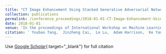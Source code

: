 ```yaml
---
title: "CT Image Enhancement Using Stacked Generative Adversarial Networks and Transfer Learning for Lesion Segmentation Improvement"
collection: publications
permalink: /conference_proceedings/2018-01-01-CT-Image-Enhancement-Using-Stacked-Generative-Adversarial-Networks-and-Transfer-Learning-for-Lesion-Segmentation-Improvement
date: 2018-01-01
venue: 'In the proceedings of International Workshop on Machine Learning in Medical Imaging'
citation: ' Youbao Tang,  Jinzheng Cai,  Le Lu,  Adam Harrison,  Ke Yan,  Jing Xiao,  Lin Yang,  Ronald Summers, &quot;CT Image Enhancement Using Stacked Generative Adversarial Networks and Transfer Learning for Lesion Segmentation Improvement.&quot; In the proceedings of International Workshop on Machine Learning in Medical Imaging, 2018.'
---
```

Use [Google Scholar](https://scholar.google.com/scholar?q=CT+Image+Enhancement+Using+Stacked+Generative+Adversarial+Networks+and+Transfer+Learning+for+Lesion+Segmentation+Improvement){:target="_blank"} for full citation